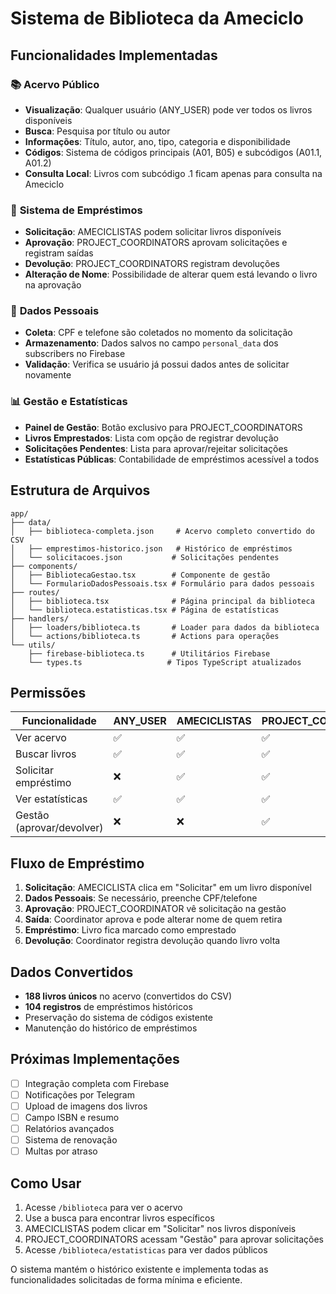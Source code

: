 # Sistema de Biblioteca da Ameciclo

## Funcionalidades Implementadas

### 📚 **Acervo Público**
- **Visualização**: Qualquer usuário (ANY_USER) pode ver todos os livros disponíveis
- **Busca**: Pesquisa por título ou autor
- **Informações**: Título, autor, ano, tipo, categoria e disponibilidade
- **Códigos**: Sistema de códigos principais (A01, B05) e subcódigos (A01.1, A01.2)
- **Consulta Local**: Livros com subcódigo .1 ficam apenas para consulta na Ameciclo

### 🔄 **Sistema de Empréstimos**
- **Solicitação**: AMECICLISTAS podem solicitar livros disponíveis
- **Aprovação**: PROJECT_COORDINATORS aprovam solicitações e registram saídas
- **Devolução**: PROJECT_COORDINATORS registram devoluções
- **Alteração de Nome**: Possibilidade de alterar quem está levando o livro na aprovação

### 👤 **Dados Pessoais**
- **Coleta**: CPF e telefone são coletados no momento da solicitação
- **Armazenamento**: Dados salvos no campo `personal_data` dos subscribers no Firebase
- **Validação**: Verifica se usuário já possui dados antes de solicitar novamente

### 📊 **Gestão e Estatísticas**
- **Painel de Gestão**: Botão exclusivo para PROJECT_COORDINATORS
- **Livros Emprestados**: Lista com opção de registrar devolução
- **Solicitações Pendentes**: Lista para aprovar/rejeitar solicitações
- **Estatísticas Públicas**: Contabilidade de empréstimos acessível a todos

## Estrutura de Arquivos

```
app/
├── data/
│   ├── biblioteca-completa.json     # Acervo completo convertido do CSV
│   ├── emprestimos-historico.json   # Histórico de empréstimos
│   └── solicitacoes.json           # Solicitações pendentes
├── components/
│   ├── BibliotecaGestao.tsx        # Componente de gestão
│   └── FormularioDadosPessoais.tsx # Formulário para dados pessoais
├── routes/
│   ├── biblioteca.tsx              # Página principal da biblioteca
│   └── biblioteca.estatisticas.tsx # Página de estatísticas
├── handlers/
│   ├── loaders/biblioteca.ts       # Loader para dados da biblioteca
│   └── actions/biblioteca.ts       # Actions para operações
└── utils/
    ├── firebase-biblioteca.ts      # Utilitários Firebase
    └── types.ts                   # Tipos TypeScript atualizados
```

## Permissões

| Funcionalidade | ANY_USER | AMECICLISTAS | PROJECT_COORDINATORS |
|----------------|----------|--------------|---------------------|
| Ver acervo | ✅ | ✅ | ✅ |
| Buscar livros | ✅ | ✅ | ✅ |
| Solicitar empréstimo | ❌ | ✅ | ✅ |
| Ver estatísticas | ✅ | ✅ | ✅ |
| Gestão (aprovar/devolver) | ❌ | ❌ | ✅ |

## Fluxo de Empréstimo

1. **Solicitação**: AMECICLISTA clica em "Solicitar" em um livro disponível
2. **Dados Pessoais**: Se necessário, preenche CPF/telefone
3. **Aprovação**: PROJECT_COORDINATOR vê solicitação na gestão
4. **Saída**: Coordinator aprova e pode alterar nome de quem retira
5. **Empréstimo**: Livro fica marcado como emprestado
6. **Devolução**: Coordinator registra devolução quando livro volta

## Dados Convertidos

- **188 livros únicos** no acervo (convertidos do CSV)
- **104 registros** de empréstimos históricos
- Preservação do sistema de códigos existente
- Manutenção do histórico de empréstimos

## Próximas Implementações

- [ ] Integração completa com Firebase
- [ ] Notificações por Telegram
- [ ] Upload de imagens dos livros
- [ ] Campo ISBN e resumo
- [ ] Relatórios avançados
- [ ] Sistema de renovação
- [ ] Multas por atraso

## Como Usar

1. Acesse `/biblioteca` para ver o acervo
2. Use a busca para encontrar livros específicos
3. AMECICLISTAS podem clicar em "Solicitar" nos livros disponíveis
4. PROJECT_COORDINATORS acessam "Gestão" para aprovar solicitações
5. Acesse `/biblioteca/estatisticas` para ver dados públicos

O sistema mantém o histórico existente e implementa todas as funcionalidades solicitadas de forma mínima e eficiente.